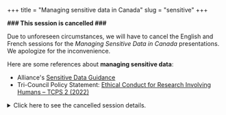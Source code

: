 +++
title = "Managing sensitive data in Canada"
slug = "sensitive"
+++

**### This session is cancelled ###**

Due to unforeseen circumstances, we will have to cancel the English and
French sessions for the *Managing Sensitive Data in Canada* presentations.
We apologize for the inconvenience.

Here are some references about **managing sensitive data**:

* Alliance's [Sensitive Data Guidance](https://alliancecan.ca/en/services/research-data-management/learning-and-training/training-resources#heading-sensitive-data-guidance)
* Tri-Council Policy Statement: [Ethical Conduct for Research Involving Humans – TCPS 2 (2022)](https://ethics.gc.ca/eng/policy-politique_tcps2-eptc2_2022.html)

<details>
    <summary style="cursor: pointer;">Click here to see the cancelled session details.</summary>

**February 13, 2024, 1:30-2:30 pm EST**

**Welcome by**: 

**Presented by**: Meghan Landry and Victoria Smith

**Duration**: 60 minutes

**Description**: This presentation will aim to provide a high-level overview of Canada's research data
management landscape, focusing on sensitive data involving human participants in the context of the Tri-Agency
RDM Policy (2021) and Tri-Council Policy Statement: Ethical Conduct for Research Involving Humans (TCPS
2022). Various resources and tools at the institutional and federal levels will be discussed, as well as best
practices in collecting, preserving, and sharing sensitive data.

#### Biographies

**Meghan Landry** is the Humanities & Social Sciences
Research Specialist with ACENET, and one of the
[Alliance HSS National Team Leads](https://docs.alliancecan.ca/wiki/Humanities_and_Social_Sciences).
She possesses an MLIS from McGill University, a BA in English Literature
from UPEI, and is working towards a Technical Writing certification.
She joined ACENET from St. Francis Xavier University
where she was a Scholarly Communications Librarian.
Meghan is still based at StFX University, but serves all of Atlantic Canada and
is active in national and regional humanities & social sciences initiatives.

As Data Governance & Ethics Lead, **Victoria Smith** oversees the Controlled
Access Management (CAM) for Research Data Initiative, which aims to
innovate research data repository services, workflows, and best practices
for restricted research data through a pan-Canadian collaboration.
She also leads work on research data governance and data ethics for
the Alliance, and provides strategic advice on sensitive research
data management to a broad variety of services and initiatives.
She supports the Sensitive Data Expert Group, and contributes
expertise to Alliance work on Indigenous Data Sovereignty
and on Equity, Diversity, Inclusivity and Accessibility.

</details>
